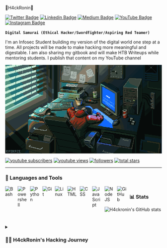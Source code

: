  🏯H4ckRonin🏯

[![Twitter Badge](https://img.shields.io/badge/-Twitter-1ca0f1?style=flat-square&labelColor=1ca0f1&logo=twitter&logoColor=white&link=https://twitter.com/intent/user?screen_name=hackronin)](https://twitter.com/intent/user?screen_name=hackronin) [![Linkedin Badge](https://img.shields.io/badge/-LinkedIn-blue?style=flat-square&logo=Linkedin&logoColor=white&link=https://www.linkedin.com/in/h4ckronin/)](https://www.linkedin.com/in/h4ckronin/) [![Medium Badge](https://img.shields.io/badge/-Medium-000000?style=flat-square&labelColor=000000&logo=Medium&link=https://h4ckronin.medium.com/)](https://h4ckronin.medium.com/)
[![YouTube Badge](https://img.shields.io/badge/-YouTube-c14438?style=flat-square&logo=YouTube&logoColor=white&link=https://youtube.com/@Hackronin)](https://youtube.com/@Hackronin)
[![Instagram Badge](https://img.shields.io/badge/-Instagram-E1306C?style=flat-square&labelColor=E1306C&logo=instagram&logoColor=white&link=https://www.instagram.com/h4ckronin/)](https://www.instagram.com/h4ckronin/)

**`Digital Samurai (Ethical Hacker/Swordfighter/Aspiring Red Teamer)`**

I'm an Infosec Student building my version of the digital world one step at a time. All projects will be made to make hacking more meaningful and digestable. I am also sharing my gitbook and will make HTB Writeups while mentoring students. I publish that content on my YouTube channel

<img src="https://github.com/H4ckRonin/H4ckRonin/blob/main/gif1.gif" align="center" width="750">
   <p align="left">
      <a href="https://www.youtube.com/@HackRonin?sub_confirmation=1">
         <img alt="youtube subscribers" title="Subscribe to my YouTube channel" src="https://custom-icon-badges.demolab.com/youtube/channel/subscribers/UCE5c4JKcaMtnqirwen0b29g?color=%23E05D44&label=SUBSCRIBE&logo=video&logoColor=white&style=for-the-badge&labelColor=CE4630"/></a> 
      <a href="https://www.youtube.com/@Hackronin">
         <img alt="youtube views" title="YouTube views" src="https://custom-icon-badges.demolab.com/youtube/channel/views/UCE5c4JKcaMtnqirwen0b29g?color=%23E1AD0E&logo=eye&logoColor=white&style=for-the-badge&labelColor=C79600"/></a> 
      <a href="https://github.com/H4ckronin?tab=followers">
         <img alt="followers" title="Follow me on Github" src="https://custom-icon-badges.demolab.com/github/followers/h4ckronin?color=236ad3&labelColor=1155ba&style=for-the-badge&logo=person-add&label=Follow&logoColor=white"/></a>
      <a href="https://github.com/H4ckronin?tab=repositories&sort=stargazers">
         <img alt="total stars" title="Total stars on GitHub" src="https://custom-icon-badges.demolab.com/github/stars/h4ckronin?color=55960c&style=for-the-badge&labelColor=488207&logo=star"/></a>
   </p>

---

### 🧰 Languages and Tools

<img align="left" alt="Bash" width="30px" style="padding-right:10px;" src="https://cdn.jsdelivr.net/gh/devicons/devicon/icons/bash/bash-original.svg"/>
<img align="left" alt="Powershell" width="30px" style="padding-right:10px;" src="https://cdn.jsdelivr.net/gh/devicons/devicon/icons/windows8/windows8-original.svg" />
<img align="left" alt="Python" width="30px" style="padding-right:10px;" src="https://cdn.jsdelivr.net/gh/devicons/devicon/icons/python/python-plain.svg" />
<img align="left" alt="Git" width="30px" style="padding-right:10px;" src="https://cdn.jsdelivr.net/gh/devicons/devicon/icons/git/git-original.svg" />
<img align="left" alt="Linux" width="30px" style="padding-right:10px;" src="https://cdn.jsdelivr.net/gh/devicons/devicon/icons/linux/linux-original.svg" />
<img align="left" alt="HTML" width="30px" style="padding-right:10px;" src="https://cdn.jsdelivr.net/gh/devicons/devicon/icons/html5/html5-plain.svg" />
<img align="left" alt="CSS" width="30px" style="padding-right:10px;" src="https://cdn.jsdelivr.net/gh/devicons/devicon/icons/css3/css3-plain.svg" />
<img align="left" alt="JavaScript" width="30px" style="padding-right:10px;" src="https://cdn.jsdelivr.net/gh/devicons/devicon/icons/javascript/javascript-plain.svg" />
<img align="left" alt="NodeJS" width="30px" style="padding-right:10px;" src="https://cdn.jsdelivr.net/gh/devicons/devicon/icons/nodejs/nodejs-original.svg" />
<img align="left" alt="GitHub" width="30px" style="padding-right:10px;" src="https://cdn.jsdelivr.net/gh/devicons/devicon/icons/github/github-original.svg" />

#

### 📊 Stats

![H4ckronin's GitHub stats](https://github-readme-stats.vercel.app/api?username=h4ckronin&show_icons=true&theme=moltack)

<!-- ![GitHub Streak](https://streak-stats.demolab.com?user=h4ckronin&theme=neon&border_radius=4.5) -->

#

<details>
 <summary><h3>👨‍💻 H4ckRonin's Hacking Journey</h3></summary>
 My interest in technology started at a young age. As a child I played a lot of videogames and at the age of 11 got to mod my Wii console. In 2015, after being inspired by hackers at a corporate event I decided to become a professional hacker to help protect companies from cyberattacks. Ultimately I am committed to developing my skills by pursuing a career in cybersecurity to help people.


[website]: Comming soon
[youtube]: https://youtube.com/@Hackronin

### Some Certifications

<a href='https://certs.ine.com/bffa2109-475e-4222-861c-6bb851e71983'>
<img  src="https://api.accredible.com/v1/frontend/credential_website_embed_image/badge/89827240" alt="Alt text" style="width:100px;">
</a>
<a href='https://www.credly.com/badges/381cc55c-1e00-47b3-a678-5454932708bf/public_url'>
 <img  src="https://images.credly.com/size/110x110/images/2030e43f-8003-4d4b-9630-847add403c87/image.png" alt="Alt text" style="width:100px;">
</a>
<a href='https://www.credly.com/badges/22d82bbf-0a03-4761-a6ea-88088ca98388/public_url'>
<img  src="https://images.credly.com/size/110x110/images/74790a75-8451-400a-8536-92d792c5184a/CompTIA_Security_2Bce.png" alt="Alt text" style="width:100px;">
</a>


<a href='https://www.linkedin.com/in/hackronin/details/certifications/'>More Certifications...</a>

<a href='https://tryhackme.com/p/h4ckronin'>
